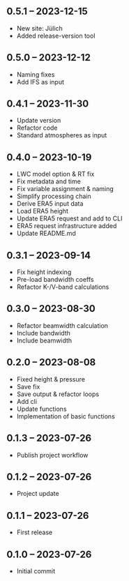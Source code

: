 ## 0.5.1 – 2023-12-15

- New site: Jülich
- Added release-version tool

## 0.5.0 – 2023-12-12

- Naming fixes
- Add IFS as input

## 0.4.1 – 2023-11-30

- Update version
- Refactor code
- Standard atmospheres as input

## 0.4.0 – 2023-10-19

- LWC model option & RT fix
- Fix metadata and time
- Fix variable assignment & naming
- Simplify processing chain
- Derive ERA5 input data
- Load ERA5 height
- Update ERA5 request and add to CLI
- ERA5 request infrastructure added
- Update README.md

## 0.3.1 – 2023-09-14

- Fix height indexing
- Pre-load bandwidth coeffs
- Refactor K-/V-band calculations

## 0.3.0 – 2023-08-30

- Refactor beamwidth calculation
- Include bandwidth
- Include beamwidth

## 0.2.0 – 2023-08-08

- Fixed height & pressure
- Save fix
- Save output & refactor loops
- Add cli
- Update functions
- Implementation of basic functions

## 0.1.3 – 2023-07-26

- Publish project workflow

## 0.1.2 – 2023-07-26

- Project update

## 0.1.1 – 2023-07-26

- First release

## 0.1.0 – 2023-07-26

- Initial commit
